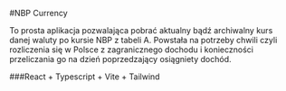 #NBP Currency

To prosta aplikacja pozwalająca pobrać aktualny bądź archiwalny kurs danej waluty po kursie NBP z tabeli A. Powstała na potrzeby chwili czyli rozliczenia się w Polsce z zagranicznego dochodu i konieczności przeliczania go na dzień poprzedzający osiągniety dochód.

###React + Typescript + Vite + Tailwind
